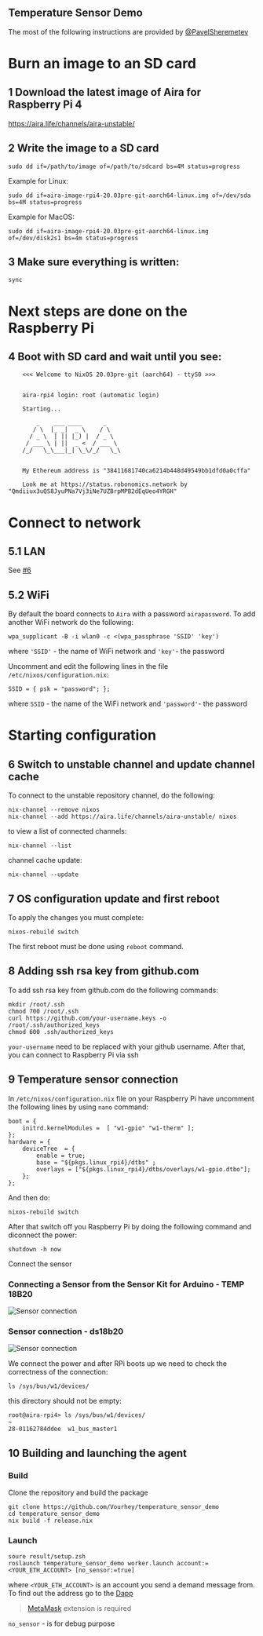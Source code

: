 Temperature Sensor Demo
-----------------------

The most of the following instructions are provided by [@PavelSheremetev](https://github.com/pavelsheremetev)

# Burn an image to an SD card
## 1 Download the latest image of Aira for Raspberry Pi 4

https://aira.life/channels/aira-unstable/

## 2 Write the image to a SD card

```
sudo dd if=/path/to/image of=/path/to/sdcard bs=4M status=progress
```

Example for Linux:

```
sudo dd if=aira-image-rpi4-20.03pre-git-aarch64-linux.img of=/dev/sda bs=4M status=progress
```

Example for MacOS:

```
sudo dd if=aira-image-rpi4-20.03pre-git-aarch64-linux.img of=/dev/disk2s1 bs=4m status=progress
```

## 3 Make sure everything is written:

```
sync
```

# Next steps are done on the Raspberry Pi
## 4 Boot with SD card and wait until you see:

```
    <<< Welcome to NixOS 20.03pre-git (aarch64) - ttyS0 >>>  
  
  
    aira-rpi4 login: root (automatic login)  
  
    Starting...  
    
        _    ___ ____      _      
       / \  |_ _|  _ \    / \   
      / _ \  | || |_) |  / _ \  
     / ___ \ | ||  _ <  / ___ \ 
    /_/   \_\___|_| \_\/_/   \_\
                            

    My Ethereum address is "38411681740ca6214b448d49549bb1dfd0a0cffa"  
  
    Look me at https://status.robonomics.network by "Qmdiiux3uQS8JyuPNa7Vj3iNe7UZBrpMPB2dEqUeo4YRGH"
```

# Connect to network

## 5.1 LAN
See [#6](#6-switch-to-unstable-channel-and-update-channel-cache)

## 5.2 WiFi

By default the board connects to `Aira` with a password `airapassword`.
To add another WiFi network do the following:

```
wpa_supplicant -B -i wlan0 -c <(wpa_passphrase 'SSID' 'key')
```

where `'SSID'` - the name of WiFi network and `'key'`- the password

Uncomment and edit the following lines in the file `/etc/nixos/configuration.nix`:

```
SSID = { psk = "password"; };
```

where `SSID` - the name of the WiFi network and `'password'`- the password

# Starting configuration  
## 6 Switch to unstable channel and update channel cache

To connect to the unstable repository channel, do the following:

```
nix-channel --remove nixos
nix-channel --add https://aira.life/channels/aira-unstable/ nixos
```

to view a list of connected channels: 

```
nix-channel --list
```

channel cache update:

```
nix-channel --update
```

## 7 OS configuration update and first reboot
To apply the changes you must complete:

```
nixos-rebuild switch  
```

The first reboot must be done using `reboot` command.

## 8 Adding ssh rsa key from github.com
To add ssh rsa key from github.com do the following commands:

```
mkdir /root/.ssh
chmod 700 /root/.ssh
curl https://github.com/your-username.keys -o  /root/.ssh/authorized_keys
chmod 600 .ssh/authorized_keys
```

`your-username` need to be replaced with your github username. After that, you can connect to Raspberry Pi via ssh

## 9 Temperature sensor connection

In `/etc/nixos/configuration.nix` file on your Raspberry Pi have uncomment the following lines by using `nano` command:

```
boot = {  
    initrd.kernelModules =  [ "w1-gpio" "w1-therm" ];  
};  
hardware = {  
    deviceTree  = {  
        enable = true;  
        base = "${pkgs.linux_rpi4}/dtbs" ;  
        overlays = ["${pkgs.linux_rpi4}/dtbs/overlays/w1-gpio.dtbo"];  
    };
};
```
And then do:
```
nixos-rebuild switch 
```

After that switch off you Raspberry Pi by doing the following command and diconnect the power:

```
shutdown -h now 
```
Connect the sensor

### Connecting a Sensor from the Sensor Kit for Arduino - TEMP 18B20  

![Sensor connection](images/rpi4_photo.jpeg "Sensor connection")

### Sensor connection - ds18b20

![Sensor connection](images/ds18b20.png "Sensor connection")

We connect the power and after RPi boots up we need to check the correctness of the connection:

```
ls /sys/bus/w1/devices/
```

this directory should not be empty:

```
root@aira-rpi4> ls /sys/bus/w1/devices/                                       ~
28-01162784ddee  w1_bus_master1
```

## 10 Building and launching the agent

### Build

Clone the repository and build the package

```
git clone https://github.com/Vourhey/temperature_sensor_demo
cd temperature_sensor_demo
nix build -f release.nix
```

### Launch

```
soure result/setup.zsh
roslaunch temperature_sensor_demo worker.launch account:=<YOUR_ETH_ACCOUNT> [no_sensor:=true] 
```

where `<YOUR_ETH_ACCOUNT>` is an account you send a demand message from. To find out the address go to the [Dapp](https://ipfs.ipci.io/ipfs/QmZp1hMMLnfr3g2Liqg3wFqiRQ1fGDtwa7CDPxxDzHvZWo/#/)

> [MetaMask](https://metamask.io/) extension is required

`no_sensor` - is for debug purpose

